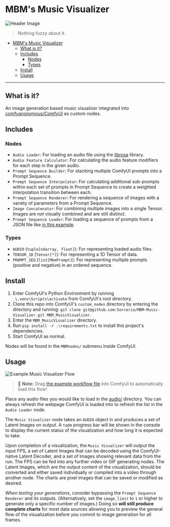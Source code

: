 # MBM's Music Visualizer

![Header Image](./assets/header_v1.png "MBM Music Visualizer's Header Image")

>
> Nothing fuzzy about it.
>

- [MBM's Music Visualizer](#mbms-music-visualizer)
  - [What is it?](#what-is-it)
  - [Includes](#includes)
    - [Nodes](#nodes)
    - [Types](#types)
  - [Install](#install)
  - [Usage](#usage)

---

## What is it?

An image generation based music visualizer integrated into [comfyanonymous/ComfyUI](https://github.com/comfyanonymous/ComfyUI) as custom nodes.

## Includes

### Nodes

* `Audio Loader`: For loading an audio file using the [librosa](https://librosa.org) library.
* `Audio Feature Calculator`: For calculating the audio feature modifiers for each step in the given audio.
* `Prompt Sequence Builder`: For stacking multiple ComfyUI prompts into a Prompt Sequence.
* `Prompt Sequence Interpolator`: For calculating additional sub-prompts within each set of prompts in Prompt Sequence to create a weighted interpolation transition between each.
* `Prompt Sequence Renderer`: For rendering a sequence of images with a variety of parameters from a Prompt Sequence.
* `Image Concatenator`: For combining multiple images into a single Tensor. Images are _not_ visually combined and are still distinct.
* `Prompt Sequence Loader`: For loading a sequence of prompts from a JSON file like [in this example](./promptSequences/example.json).

### Types

* `AUDIO` (`tuple[ndarray, float]`): For representing loaded audio files.
* `TENSOR_1D` (`Tensor[*]`): For representing a 1D Tensor of data.
* `PROMPT_SEQ` (`list[MbmPrompt]`): For representing multiple prompts (positive and negative) in an ordered sequence.

## Install

1. Enter ComfyUI's Python Environment by running `.\.venv\Scripts\activate` from ComfyUI's root directory.
2. Clone this repo into ComfyUI's `custom_nodes` directory by entering the directory and running: `git clone git@github.com:Sorcerio/MBM-Music-Visualizer.git MBM_MusicVisualizer`.
3. Enter the `MBM_MusicVisualizer` directory.
4. Run `pip install -r .\requirements.txt` to install this project's dependencies.
5. Start ComfyUI as normal.

Nodes will be found in the `MBMnodes/` submenu inside ComfyUI.

## Usage

![Example Music Visualizer Flow](./assets/ExampleMusicVisualizer.png "Example Music Visualizer Flow")
> 📝 **Note:** Drag [the example workflow file](./assets/ExampleMusicVisualizer.json) into ComfyUI to automatically load this flow!

Place any audio files you would like to load in the [audio/](./audio/) directory.
You can always refresh the webpage ComfyUI is loaded into to refresh the list in the `Audio Loader` node.

The `Music Visualizer` node takes an `AUDIO` object in and produces a set of Latent Images on output.
A `tqdm` progress bar will be shown in the console to display the current status of the visualization and how long it is expected to take.

Upon completion of a visualization, the `Music Visualizer` will output the input FPS, a set of Latent Images that can be decoded using the ComfyUI-native Latent Decoder, and a set of Images showing relevant data from the run.
The FPS can be fed into any further video or GIF generating nodes.
The Latent Images, which are the output content of the visualization, should be converted and either saved individually or compiled into a video through another node.
The charts are pixel images that can be saved or modified as desired.

_When testing your generations_, consider bypassing the `Prompt Sequence Renderer` and its outputs.
(Alternatively, set the `image_limit` to `1` or higher to generate only a specific number of images.)
Doing so **will still produce complete charts** for most data sources allowing you to preview the general flow of the visualization before you commit to image generation for all frames.
